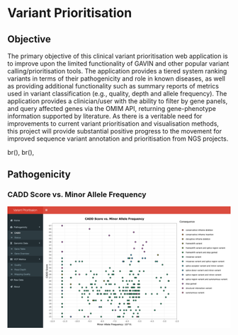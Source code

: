 <!DOCTYPE html>
<html>
<head>
	<meta charset="utf-8"/>
</head>
<body>
<h1 id="Title">Variant Prioritisation</h1>

<h2 id="Objective">Objective</h2>

<p>The primary objective of this clinical variant prioritisation web application 
   is to improve upon the limited functionality of GAVIN and other popular variant
   calling/prioritisation tools. The application provides a tiered system ranking variants 
   in terms of their pathogenicity and role in known diseases, as well as providing additional 
   functionality such as summary reports of metrics used in variant classification 
   (e.g., quality, depth and allele frequency). 
   The application provides a clinician/user with the ability to filter by gene panels, 
   and query affected genes via the OMIM API, returning gene-phenotype information supported by literature. 
   As there is a veritable need for improvements to current variant prioritisation and visualisation methods, 
   this project will provide substantial positive progress to the movement 
   for improved sequence variant annotation and prioritisation from NGS projects.</p>

br(),
br(),

<h2 id="Pathogenicity">Pathogenicity</h2>

<h3 id="CADD Score vs. Minor Allele Frequency">CADD Score vs. Minor Allele Frequency</h2>

![](images/APP_screenshot.png)
